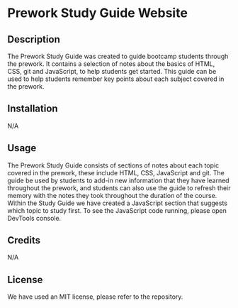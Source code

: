 # Prework Study Guide Website

## Description

The Prework Study Guide was created to guide bootcamp students through the prework. It contains a selection of notes about the basics of HTML, CSS, git and JavaScript, to help students get started. This guide can be used to help students remember key points about each subject covered in the prework.


## Installation
N/A

## Usage
The Prework Study Guide consists of sections of notes about each topic covered in the prework, these include HTML, CSS, JavaScript and git. The guide be used by students to add-in new information that they have learned throughout the prework, and students can also use the guide to refresh their memory with the notes they took throughout the duration of the course. Within the Study Guide we have created a JavaScript section that suggests which topic to study first. To see the JavaScript code running, please open DevTools console.

## Credits
N/A

## License
We have used an MIT license, please refer to the repository.

